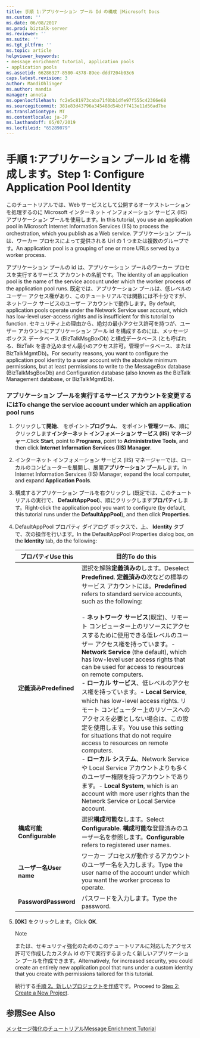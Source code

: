 ```yaml
---
title: 手順 1:アプリケーション プール Id の構成 |Microsoft Docs
ms.custom: ''
ms.date: 06/08/2017
ms.prod: biztalk-server
ms.reviewer: ''
ms.suite: ''
ms.tgt_pltfrm: ''
ms.topic: article
helpviewer_keywords:
- message enrichment tutorial, application pools
- application pools
ms.assetid: 66286327-8580-4378-89ee-ddd7204b03c6
caps.latest.revision: 3
author: MandiOhlinger
ms.author: mandia
manager: anneta
ms.openlocfilehash: fc2e5c81973caba71f0bb1dfe97f555c42366e68
ms.sourcegitcommit: 381e83d43796a345488d54b3f7413e11d56ad7be
ms.translationtype: MT
ms.contentlocale: ja-JP
ms.lasthandoff: 05/07/2019
ms.locfileid: "65289079"
---
```

# <a name="step-1-configure-application-pool-identity"></a><span data-ttu-id="8cc6e-102">手順 1:アプリケーション プール Id を構成します。</span><span class="sxs-lookup"><span data-stu-id="8cc6e-102">Step 1: Configure Application Pool Identity</span></span>
<span data-ttu-id="8cc6e-103">このチュートリアルでは、Web サービスとして公開するオーケストレーションを処理するのに Microsoft インターネット インフォメーション サービス (IIS) アプリケーション プールを使用します。</span><span class="sxs-lookup"><span data-stu-id="8cc6e-103">In this tutorial, you use an application pool in Microsoft Internet Information Services (IIS) to process the orchestration, which you publish as a Web service.</span></span> <span data-ttu-id="8cc6e-104">アプリケーション プールは、ワーカー プロセスによって提供される Url の 1 つまたは複数のグループです。</span><span class="sxs-lookup"><span data-stu-id="8cc6e-104">An application pool is a grouping of one or more URLs served by a worker process.</span></span>  

 <span data-ttu-id="8cc6e-105">アプリケーション プールの id は、アプリケーション プールのワーカー プロセスを実行するサービス アカウントの名前です。</span><span class="sxs-lookup"><span data-stu-id="8cc6e-105">The identity of an application pool is the name of the service account under which the worker process of the application pool runs.</span></span> <span data-ttu-id="8cc6e-106">既定では、アプリケーション プールは、低レベルのユーザー アクセス権があり、このチュートリアルでは関数には不十分ですが、ネットワーク サービスのユーザー アカウントで動作します。</span><span class="sxs-lookup"><span data-stu-id="8cc6e-106">By default, application pools operate under the Network Service user account, which has low-level user-access rights and is insufficient for this tutorial to function.</span></span> <span data-ttu-id="8cc6e-107">セキュリティ上の理由から、絶対の最小アクセス許可を持つが、ユーザー アカウントにアプリケーション プール id を構成するのには、メッセージ ボックス データベース (BizTalkMsgBoxDb) と構成データベース (とも呼ばれる、BizTalk を書き込めません最小のアクセス許可。管理データベース、または BizTalkMgmtDb)。</span><span class="sxs-lookup"><span data-stu-id="8cc6e-107">For security reasons, you want to configure the application pool identity to a user account with the absolute minimum permissions, but at least permissions to write to the MessageBox database (BizTalkMsgBoxDb) and Configuration database (also known as the BizTalk Management database, or BizTalkMgmtDb).</span></span>  

### <a name="to-change-the-service-account-under-which-an-application-pool-runs"></a><span data-ttu-id="8cc6e-108">アプリケーション プールを実行するサービス アカウントを変更するには</span><span class="sxs-lookup"><span data-stu-id="8cc6e-108">To change the service account under which an application pool runs</span></span>  

1. <span data-ttu-id="8cc6e-109">クリックして**開始**、 をポイント**プログラム**、 をポイント**管理ツール**、順にクリックします**インターネット インフォメーション サービス (IIS) マネージャー**.</span><span class="sxs-lookup"><span data-stu-id="8cc6e-109">Click **Start**, point to **Programs**, point to **Administrative Tools**, and then click **Internet Information Services (IIS) Manager**.</span></span>  

2. <span data-ttu-id="8cc6e-110">インターネット インフォメーション サービス (IIS) マネージャーでは、ローカルのコンピューターを展開し、展開**アプリケーション プール**します。</span><span class="sxs-lookup"><span data-stu-id="8cc6e-110">In Internet Information Services (IIS) Manager, expand the local computer, and expand **Application Pools**.</span></span>  

3. <span data-ttu-id="8cc6e-111">構成するアプリケーション プールを右クリックし (既定では、このチュートリアルの実行で、 **DefaultAppPool**)、順にクリックします**プロパティ**します。</span><span class="sxs-lookup"><span data-stu-id="8cc6e-111">Right-click the application pool you want to configure (by default, this tutorial runs under the **DefaultAppPool**), and then click **Properties**.</span></span>  

4. <span data-ttu-id="8cc6e-112">DefaultAppPool プロパティ ダイアログ ボックスで、上、 **Identity**  タブで、次の操作を行います。</span><span class="sxs-lookup"><span data-stu-id="8cc6e-112">In the DefaultAppPool Properties dialog box, on the **Identity** tab, do the following:</span></span>  


   |     <span data-ttu-id="8cc6e-113">プロパティ</span><span class="sxs-lookup"><span data-stu-id="8cc6e-113">Use this</span></span>     |                                                                                                                                                                                                                                                                     <span data-ttu-id="8cc6e-114">目的</span><span class="sxs-lookup"><span data-stu-id="8cc6e-114">To do this</span></span>                                                                                                                                                                                                                                                                      |
   |------------------|-----------------------------------------------------------------------------------------------------------------------------------------------------------------------------------------------------------------------------------------------------------------------------------------------------------------------------------------------------------------------------------------------------------------------------------------------------------------------------------------------------------------------------------------------------|
   |  <span data-ttu-id="8cc6e-115">**定義済み**</span><span class="sxs-lookup"><span data-stu-id="8cc6e-115">**Predefined**</span></span>  | <span data-ttu-id="8cc6e-116">選択を解除**定義済みの**します。</span><span class="sxs-lookup"><span data-stu-id="8cc6e-116">Deselect **Predefined**.</span></span> <span data-ttu-id="8cc6e-117">**定義済みの**次などの標準のサービス アカウントには。</span><span class="sxs-lookup"><span data-stu-id="8cc6e-117">**Predefined** refers to standard service accounts, such as the following:</span></span><br /><br /> <span data-ttu-id="8cc6e-118">-   **ネットワーク サービス**(既定)、リモート コンピューター上のリソースにアクセスするために使用できる低レベルのユーザー アクセス権を持っています。</span><span class="sxs-lookup"><span data-stu-id="8cc6e-118">-   **Network Service** (the default), which has low-level user access rights that can be used for access to resources on remote computers.</span></span><br /><span data-ttu-id="8cc6e-119">-   **ローカル サービス**、低レベルのアクセス権を持っています。</span><span class="sxs-lookup"><span data-stu-id="8cc6e-119">-   **Local Service**, which has low-level access rights.</span></span> <span data-ttu-id="8cc6e-120">リモート コンピューター上のリソースへのアクセスを必要としない場合は、この設定を使用します。</span><span class="sxs-lookup"><span data-stu-id="8cc6e-120">You use this setting for situations that do not require access to resources on remote computers.</span></span><br /><span data-ttu-id="8cc6e-121">-   **ローカル システム**、Network Service や Local Service アカウントよりも多くのユーザー権限を持つアカウントであります。</span><span class="sxs-lookup"><span data-stu-id="8cc6e-121">-   **Local System**, which is an account with more user rights than the Network Service or Local Service account.</span></span> |
   | <span data-ttu-id="8cc6e-122">**構成可能**</span><span class="sxs-lookup"><span data-stu-id="8cc6e-122">**Configurable**</span></span> |                                                                                                                                                                                                                                     <span data-ttu-id="8cc6e-123">選択**構成可能な**します。</span><span class="sxs-lookup"><span data-stu-id="8cc6e-123">Select **Configurable**.</span></span> <span data-ttu-id="8cc6e-124">**構成可能な**登録済みのユーザー名を参照します。</span><span class="sxs-lookup"><span data-stu-id="8cc6e-124">**Configurable** refers to registered user names.</span></span>                                                                                                                                                                                                                                      |
   |  <span data-ttu-id="8cc6e-125">**ユーザー名**</span><span class="sxs-lookup"><span data-stu-id="8cc6e-125">**User name**</span></span>   |                                                                                                                                                                                                                                <span data-ttu-id="8cc6e-126">ワーカー プロセスが動作するアカウントのユーザー名を入力します。</span><span class="sxs-lookup"><span data-stu-id="8cc6e-126">Type the user name of the account under which you want the worker process to operate.</span></span>                                                                                                                                                                                                                                |
   |   <span data-ttu-id="8cc6e-127">**Password**</span><span class="sxs-lookup"><span data-stu-id="8cc6e-127">**Password**</span></span>   |                                                                                                                                                                                                                                                                 <span data-ttu-id="8cc6e-128">パスワードを入力します。</span><span class="sxs-lookup"><span data-stu-id="8cc6e-128">Type the password.</span></span>                                                                                                                                                                                                                                                                  |


5. <span data-ttu-id="8cc6e-129">**[OK]** をクリックします。</span><span class="sxs-lookup"><span data-stu-id="8cc6e-129">Click **OK**.</span></span>  

   > [!NOTE]
   >  <span data-ttu-id="8cc6e-130">または、セキュリティ強化のためのこのチュートリアルに対応したアクセス許可で作成したカスタム id の下で実行するまったく新しいアプリケーション プールを作成できます。</span><span class="sxs-lookup"><span data-stu-id="8cc6e-130">Alternatively, for increased security, you could create an entirely new application pool that runs under a custom identity that you create with permissions tailored for this tutorial.</span></span>  

   <span data-ttu-id="8cc6e-131">続行する[手順 2。新しいプロジェクトを作成](../../adapters-and-accelerators/accelerator-hl7/step-2-create-a-new-project.md)です。</span><span class="sxs-lookup"><span data-stu-id="8cc6e-131">Proceed to [Step 2: Create a New Project](../../adapters-and-accelerators/accelerator-hl7/step-2-create-a-new-project.md).</span></span>  

## <a name="see-also"></a><span data-ttu-id="8cc6e-132">参照</span><span class="sxs-lookup"><span data-stu-id="8cc6e-132">See Also</span></span>  
 [<span data-ttu-id="8cc6e-133">メッセージ強化のチュートリアル</span><span class="sxs-lookup"><span data-stu-id="8cc6e-133">Message Enrichment Tutorial</span></span>](../../adapters-and-accelerators/accelerator-hl7/message-enrichment-tutorial.md)